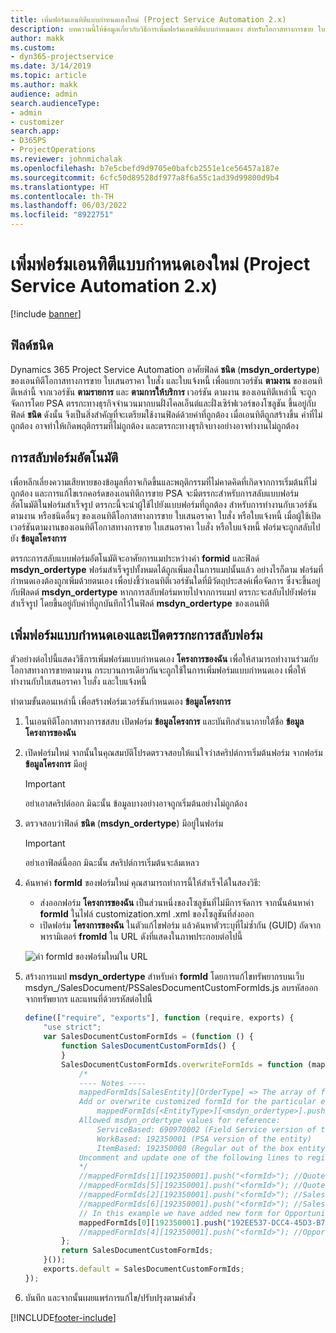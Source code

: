 ```yaml
---
title: เพิ่มฟอร์มเอนทิตีแบบกำหนดเองใหม่ (Project Service Automation 2.x)
description: บทความนี้ให้ข้อมูลเกี่ยวกับวิธีการเพิ่มฟอร์มเอนทิตีแบบกำหนดเอง สำหรับโอกาสทางการขาย ใบเสนอราคา หรือใบแจ้งหนี้ใน Dynamics 365 Project Service Automation 2.x
author: makk
ms.custom:
- dyn365-projectservice
ms.date: 3/14/2019
ms.topic: article
ms.author: makk
audience: admin
search.audienceType:
- admin
- customizer
search.app:
- D365PS
- ProjectOperations
ms.reviewer: johnmichalak
ms.openlocfilehash: b7e5cbefd9d9705e0bafcb2551e1ce56457a187e
ms.sourcegitcommit: 6cfc50d89528df977a8f6a55c1ad39d99800d9b4
ms.translationtype: HT
ms.contentlocale: th-TH
ms.lasthandoff: 06/03/2022
ms.locfileid: "8922751"
---
```

# <a name="add-new-custom-entity-forms-project-service-automation-2x"></a>เพิ่มฟอร์มเอนทิตีแบบกำหนดเองใหม่ (Project Service Automation 2.x)

[!include [banner](../../includes/psa-now-project-operations.md)]

## <a name="type-field"></a>ฟิลด์ชนิด 

Dynamics 365 Project Service Automation อาศัยฟิลด์ **ชนิด** (**msdyn\_ordertype**) ของเอนทิตีโอกาสทางการขาย ใบเสนอราคา ใบสั่ง และใบแจ้งหนี้ เพื่อแยกเวอร์ชัน **ตามงาน** ของเอนทิตีเหล่านี้ จากเวอร์ชัน **ตามรายการ** และ **ตามการให้บริการ** เวอร์ชัน ตามงาน ของเอนทิตีเหล่านี้ จะถูกจัดการโดย PSA ตรรกะทางธุรกิจจำนวนมากบนฝั่งไคลเอ็นต์และฝั่งเซิร์ฟเวอร์ของโซลูชัน ขึ้นอยู่กับฟิลด์ **ชนิด** ดังนั้น จึงเป็นสิ่งสำคัญที่จะเตรียมใช้งานฟิลด์ด้วยค่าที่ถูกต้อง เมื่อเอนทิตีถูกสร้างขึ้น ค่าที่ไม่ถูกต้อง อาจทำให้เกิดพฤติกรรมที่ไม่ถูกต้อง และตรรกะทางธุรกิจบางอย่างอาจทำงานไม่ถูกต้อง

## <a name="automatic-form-switching"></a>การสลับฟอร์มอัตโนมัติ

เพื่อหลีกเลี่ยงความเสียหายของข้อมูลที่อาจเกิดขึ้นและพฤติกรรมที่ไม่คาดคิดที่เกิดจากการเริ่มต้นที่ไม่ถูกต้อง และการแก้ไขเรกคอร์ดของเอนทิตีการขาย PSA จะมีตรรกะสำหรับการสลับแบบฟอร์มอัตโนมัติในฟอร์มสำเร็จรูป ตรรกะนี้จะนำผู้ใช้ไปยังแบบฟอร์มที่ถูกต้อง สำหรับการทำงานกับเวอร์ชันตามงาน หรือชนิดอื่นๆ ของเอนทิตีโอกาสทางการขาย ใบเสนอราคา ใบสั่ง หรือใบแจ้งหนี้ เมื่อผู้ใช้เปิดเวอร์ชันตามงานของเอนทิตีโอกาสทางการขาย ใบเสนอราคา ใบสั่ง หรือใบแจ้งหนี้ ฟอร์มจะถูกสลับไปยัง **ข้อมูลโครงการ**

ตรรกะการสลับแบบฟอร์มอัตโนมัติจะอาศัยการแมประหว่างค่า **formid** และฟิลด์ **msdyn\_ordertype** ฟอร์มสำเร็จรูปทั้งหมดได้ถูกเพิ่มลงในการแมปนั้นแล้ว อย่างไรก็ตาม ฟอร์มที่กำหนดเองต้องถูกเพิ่มด้วยตนเอง เพื่อบ่งชี้ว่าเอนทิตีเวอร์ชันใดที่มีวัตถุประสงค์เพื่อจัดการ ซึ่งจะขึ้นอยู่กับฟิลดต์ **msdyn\_ordertype** หากการสลับฟอร์มหายไปจากการแมป ตรรกะจะสลับไปยังฟอร์มสำเร็จรูป โดยขึ้นอยู่กับค่าที่ถูกบันทึกไว้ในฟิลด์ **msdyn\_ordertype** ของเอนทิตี

## <a name="add-custom-forms-and-turn-on-the-form-switching-logic"></a>เพิ่มฟอร์มแบบกำหนดเองและเปิดตรรกะการสลับฟอร์ม

ตัวอย่างต่อไปนี้แสดงวิธีการเพิ่มฟอร์มแบบกำหนดเอง **โครงการของฉัน** เพื่อให้สามารถทำงานร่วมกับโอกาสทางการขายตามงาน กระบวนการเดียวกันจะถูกใช้ในการเพิ่มฟอร์มแบบกำหนดเอง เพื่อให้ทำงานกับใบเสนอราคา ใบสั่ง และใบแจ้งหนี้

ทำตามขั้นตอนเหล่านี้ เพื่อสร้างฟอร์มเวอร์ชันกำหนดเอง **ข้อมูลโครงการ**

1. ในเอนทิตีโอกาสทางการชสสบ เปิดฟอร์ม **ข้อมูลโครงการ** และบันทึกสำเนาภายใต้ชื่อ **ข้อมูลโครงการของฉัน**
2. เปิดฟอร์มใหม่ จากนั้นในคุณสมบัติโปรดตรวจสอบให้แน่ใจว่าสคริปต์การเริ่มต้นฟอร์ม จากฟอร์ม **ข้อมูลโครงการ** มีอยู่ 

    > [!IMPORTANT]
    > อย่าเอาสคริปต์ออก มิฉะนั้น ข้อมูลบางอย่างอาจถูกเริ่มต้นอย่างไม่ถูกต้อง

3. ตรวจสอบว่าฟิลด์ **ชนิด** (**msdyn\_ordertype**) มีอยู่ในฟอร์ม 

    > [!IMPORTANT]
    > อย่าเอาฟิลด์นี้ออก มิฉะนั้น สคริปต์การเริ่มต้นจะล้มเหลว

4. ค้นหาค่า **formId** ของฟอร์มใหม่ คุณสามารถทำการนี้ให้สำเร็จได้ในสองวิธี:

    - ส่งออกฟอร์ม **โครงการของฉัน** เป็นส่วนหนึ่งของโซลูชันที่ไม่มีการจัดการ จากนั้นค้นหาค่า **formId** ในไฟล์ customization.xml .xml ของโซลูชันที่ส่งออก
    - เปิดฟอร์ม **โครงการของฉัน** ในตัวแก้ไขฟอร์ม แล้วค้นหาตัวระบุที่ไม่ซ้ำกัน (GUID) ถัดจากพารามิเตอร์ **fromId** ใน URL ดังที่แสดงในภาพประกอบต่อไปนี้

    ![ค่า formId ของฟอร์มใหม่ใน URL](media/how-to-add-custom-forms-in-v2.0.png)

5. สร้างการแมป **msdyn\_ordertype** สำหรับค่า **formId** โดยการแก้ไขทรัพยากรบนเว็บ msdyn\_/SalesDocument/PSSalesDocumentCustomFormIds.js ลบรหัสออกจากทรัพยากร และแทนที่ด้วยรหัสต่อไปนี้

    ```javascript
    define(["require", "exports"], function (require, exports) {
        "use strict";
        var SalesDocumentCustomFormIds = (function () {
            function SalesDocumentCustomFormIds() {
            }
            SalesDocumentCustomFormIds.overwriteFormIds = function (mappedFormIds) {
                /*
                ---- Notes ----
                mappedFormIds[SalesEntity][OrderType] => The array of forms IDs that support particular entity and order type
                Add or overwrite customized formId for the particular entity and order type by calling:
                    mappedFormIds[<EntityType>][<msdyn_ordertype>].push("<formId>");
                Allowed msdyn_ordertype values for reference:
                    ServiceBased: 690970002 (Field Service version of the entity)
                    WorkBased: 192350001 (PSA version of the entity)
                    ItemBased: 192350000 (Regular out of the box entity)
                Uncomment and update one of the following lines to register custom PSA form for required entity:
                */      
                //mappedFormIds[1][192350001].push("<formId>"); //Quote
                //mappedFormIds[5][192350001].push("<formId>"); //Quote Line
                //mappedFormIds[2][192350001].push("<formId>"); //Sales Order
                //mappedFormIds[6][192350001].push("<formId>"); //Sales Order Line
                // In this example we have added new form for Opportunity
                mappedFormIds[0][192350001].push("192EE537-DCC4-45D3-B7AF-EA694B9113D2"); //Opportunity
                //mappedFormIds[4][192350001].push("<formId>"); //Opportunity Line
            };
            return SalesDocumentCustomFormIds;
        }());
        exports.default = SalesDocumentCustomFormIds;
    });
    ```

6. บันทึก และจากนั้นเผยแพร่การแก้ไข/ปรับปรุงตามคำสั่ง


[!INCLUDE[footer-include](../../includes/footer-banner.md)]
